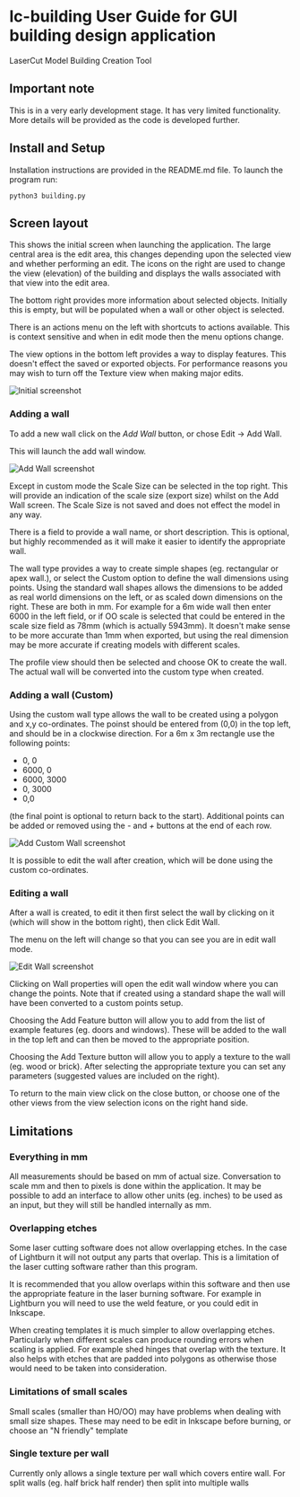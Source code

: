 # lc-building User Guide for GUI building design application
LaserCut Model Building Creation Tool

## Important note
This is in a very early development stage. It has very limited functionality.
More details will be provided as the code is developed further.


## Install and Setup
Installation instructions are provided in the README.md file. 
To launch the program run:

    python3 building.py 
    

## Screen layout

This shows the initial screen when launching the application. The large central area is the edit area, this changes depending upon the selected view and whether performing an edit. The icons on the right are used to change the view (elevation) of the building and displays the walls associated with that view into the edit area. 

The bottom right provides more information about selected objects. Initially this is empty, but will be populated when a wall or other object is selected. 

There is an actions menu on the left with shortcuts to actions available. This is context sensitive and when in edit mode then the menu options change. 

The view options in the bottom left provides a way to display features. This doesn't effect the saved or exported objects. For performance reasons you may wish to turn off the Texture view when making major edits. 

![Initial screenshot](initialscreen.png "LC Building designer application window")


### Adding a wall

To add a new wall click on the _Add Wall_ button, or chose Edit -> Add Wall.

This will launch the add wall window.

![Add Wall screenshot](addwall.png "Add Wall window")

Except in custom mode the Scale Size can be selected in the top right. This will provide an indication of the scale size (export size) whilst on the Add Wall screen. The Scale Size is not saved and does not effect the model in any way.

There is a field to provide a wall name, or short description. This is optional, but highly recommended as it will make it easier to identify the appropriate wall. 

The wall type provides a way to create simple shapes (eg. rectangular or apex wall.), or select the Custom option to define the wall dimensions using points. Using the standard wall shapes allows the dimensions to be added as real world dimensions on the left, or as scaled down dimensions on the right. These are both in mm. For example for a 6m wide wall then enter 6000 in the left field, or if OO scale is selected that could be entered in the scale size field as 78mm (which is actually 5943mm). It doesn't make sense to be more accurate than 1mm when exported, but using the real dimension may be more accurate if creating models with different scales.

The profile view should then be selected and choose OK to create the wall. The actual wall will be converted into the custom type when created.

### Adding a wall (Custom)

Using the custom wall type allows the wall to be created using a polygon and x,y co-ordinates. The poinst should be entered from (0,0) in the top left, and should be in a clockwise direction. For a 6m x 3m rectangle use the following points:

* 0, 0
* 6000, 0
* 6000, 3000
* 0, 3000
* 0,0

(the final point is optional to return back to the start).
Additional points can be added or removed using the _-_ and _+_ buttons at the end of each row.

![Add Custom Wall screenshot](addcustomwall.png "Add Custom Wall window")

It is possible to edit the wall after creation, which will be done using the custom co-ordinates.



### Editing a wall

After a wall is created, to edit it then first select the wall by clicking on it (which will show in the bottom right), then click Edit Wall. 

The menu on the left will change so that you can see you are in edit wall mode.


![Edit Wall screenshot](editwall.png "Edit Wall")

Clicking on Wall properties will open the edit wall window where you can change the points. Note that if created using a standard shape the wall will have been converted to a custom points setup.


Choosing the Add Feature button will allow you to add from the list of example features (eg. doors and windows). These will be added to the wall in the top left and can then be moved to the appropriate position. 

Choosing the Add Texture button will allow you to apply a texture to the wall (eg. wood or brick). After selecting the appropriate texture you can set any parameters (suggested values are included on the right). 

To return to the main view click on the close button, or choose one of the other views from the view selection icons on the right hand side.

    
    
## Limitations

### Everything in mm
All measurements should be based on mm of actual size.
Conversation to scale mm and then to pixels is done within the
application. It may be possible to add an interface to allow 
other units (eg. inches) to be used as an input, but they will
still be handled internally as mm.

### Overlapping etches
Some laser cutting software does not allow overlapping etches.
In the case of Lightburn it will not output any parts that overlap.
This is a limitation of the laser cutting software rather than this 
program.

It is recommended that you allow overlaps within this software and
then use the appropriate feature in the laser burning software. 
For example in Lightburn you will need to use the weld feature, or
you could edit in Inkscape. 

When creating templates it is much simpler to allow overlapping etches. 
Particularly when different scales can produce rounding errors when scaling
is applied.
For example shed hinges that overlap with the texture. It also helps with
etches that are padded into polygons as otherwise those would need to be
taken into consideration.

### Limitations of small scales
Small scales (smaller than HO/OO) may have problems when dealing with small
size shapes. These may need to be edit in Inkscape before burning, or choose
an "N friendly" template

### Single texture per wall
Currently only allows a single texture per wall which covers entire wall.
For split walls (eg. half brick half render) then split into multiple walls
